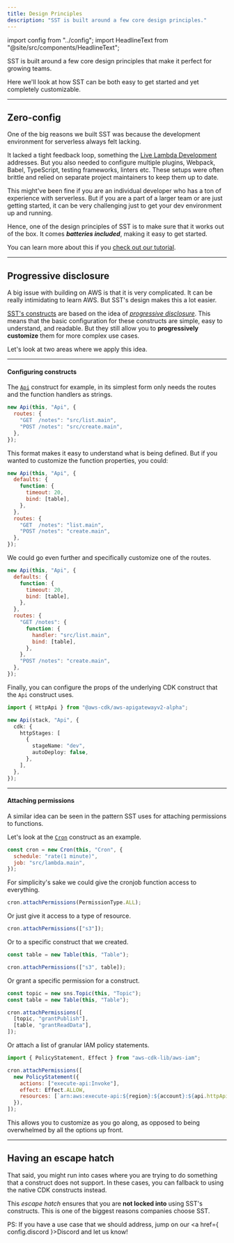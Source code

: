 ```yaml
---
title: Design Principles
description: "SST is built around a few core design principles."
---
```


import config from "../config";
import HeadlineText from "@site/src/components/HeadlineText";

<HeadlineText>

SST is built around a few core design principles that make it perfect for growing teams.

</HeadlineText>

Here we'll look at how SST can be both easy to get started and yet completely customizable.

---

## Zero-config

One of the big reasons we built SST was because the development environment for serverless always felt lacking.

It lacked a tight feedback loop, something the [Live Lambda Development](live-lambda-development.md) addresses. But you also needed to configure multiple plugins, Webpack, Babel, TypeScript, testing frameworks, linters etc. These setups were often brittle and relied on separate project maintainers to keep them up to date.

This might've been fine if you are an individual developer who has a ton of experience with serverless. But if you are a part of a larger team or are just getting started, it can be very challenging just to get your dev environment up and running.

Hence, one of the design principles of SST is to make sure that it works out of the box. It comes _**batteries included**_, making it easy to get started.

You can learn more about this if you [check out our tutorial](learn/index.md).

---

## Progressive disclosure

A big issue with building on AWS is that it is very complicated. It can be really intimidating to learn AWS. But SST's design makes this a lot easier.

[SST's constructs](constructs/index.md) are based on the idea of [_progressive disclosure_](https://en.wikipedia.org/wiki/Progressive_disclosure). This means that the basic configuration for these constructs are simple, easy to understand, and readable. But they still allow you to **progressively customize** them for more complex use cases.

Let's look at two areas where we apply this idea.

---

#### Configuring constructs

The [`Api`](constructs/Api.md) construct for example, in its simplest form only needs the routes and the function handlers as strings.

```js
new Api(this, "Api", {
  routes: {
    "GET  /notes": "src/list.main",
    "POST /notes": "src/create.main",
  },
});
```

This format makes it easy to understand what is being defined. But if you wanted to customize the function properties, you could:

```js {2-7}
new Api(this, "Api", {
  defaults: {
    function: {
      timeout: 20,
      bind: [table],
    },
  },
  routes: {
    "GET  /notes": "list.main",
    "POST /notes": "create.main",
  },
});
```

We could go even further and specifically customize one of the routes.

```js {9-14}
new Api(this, "Api", {
  defaults: {
    function: {
      timeout: 20,
      bind: [table],
    },
  },
  routes: {
    "GET /notes": {
      function: {
        handler: "src/list.main",
        bind: [table],
      },
    },
    "POST /notes": "create.main",
  },
});
```

Finally, you can configure the props of the underlying CDK construct that the `Api` construct uses.

```ts {4-11}
import { HttpApi } from "@aws-cdk/aws-apigatewayv2-alpha";

new Api(stack, "Api", {
  cdk: {
    httpStages: [
      {
        stageName: "dev",
        autoDeploy: false,
      },
    ],
  },
});
```

---

#### Attaching permissions

A similar idea can be seen in the pattern SST uses for attaching permissions to functions.

Let's look at the [`Cron`](constructs/Cron.md) construct as an example.

```js
const cron = new Cron(this, "Cron", {
  schedule: "rate(1 minute)",
  job: "src/lambda.main",
});
```

For simplicity's sake we could give the cronjob function access to everything.

```js
cron.attachPermissions(PermissionType.ALL);
```

Or just give it access to a type of resource.

```js
cron.attachPermissions(["s3"]);
```

Or to a specific construct that we created.

```js {3}
const table = new Table(this, "Table");

cron.attachPermissions(["s3", table]);
```

Or grant a specific permission for a construct.

```js {4-7}
const topic = new sns.Topic(this, "Topic");
const table = new Table(this, "Table");

cron.attachPermissions([
  [topic, "grantPublish"],
  [table, "grantReadData"],
]);
```

Or attach a list of granular IAM policy statements.

```js {4-8}
import { PolicyStatement, Effect } from "aws-cdk-lib/aws-iam";

cron.attachPermissions([
  new PolicyStatement({
    actions: ["execute-api:Invoke"],
    effect: Effect.ALLOW,
    resources: [`arn:aws:execute-api:${region}:${account}:${api.httpApiId}/*`],
  }),
]);
```

This allows you to customize as you go along, as opposed to being overwhelmed by all the options up front.

---

## Having an escape hatch

That said, you might run into cases where you are trying to do something that a construct does not support. In these cases, you can fallback to using the native CDK constructs instead.

This _escape hatch_ ensures that you are **not locked into** using SST's constructs. This is one of the biggest reasons companies choose SST.

PS: If you have a use case that we should address, jump on our <a href={ config.discord }>Discord</a> and let us know!
